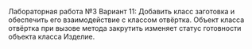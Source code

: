 Лабораторная работа №3 Вариант 11: Добавить класс заготовка и обеспечить его взаимодействие с классом отвёртка. Объект
класса отвёртка при вызове метода закрутить изменяет статус готовности объекта класса
Изделие.

